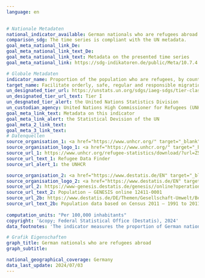 ```yaml
---
language: en
    

# Nationale Metadaten    
national_indicator_available: German nationals who are refugees abroad    
comparison_sdg: The time series is compliant with the UN metadata.    
goal_meta_national_link_De: 
goal_meta_national_link_text_De: 
goal_meta_national_link_text: Metadata on the presented time series
goal_meta_national_link: https://sdg-indikatoren.de/public/Meta/10.7.4.pdf    

# Globale Metadaten    
indicator_name: Proportion of the population who are refugees, by country of origin    
target_name: Facilitate orderly, safe, regular and responsible migration and mobility of people, including through the implementation of planned and well-managed migration policies    
un_designated_tier_url: https://unstats.un.org/sdgs/iaeg-sdgs/tier-classification/    
un_designated_tier_url_text: Tier I    
un_desgnated_tier_alert: the United Nations Statistics Division    
un_custodian_agency: United Nations High Commissioner for Refugees (UNHCR)    
goal_meta_link_text: Metadata on this indicator    
goal_meta_link_alert: the Statistical Devision of the UN    
goal_meta_2_link_text:     
goal_meta_3_link_text:         
# Datenquellen
source_organisation_1: <a href="https://www.unhcr.org/" target="_blank" onclick="return confirm_alert('the UNHCR','En');" title="Click here to go to the website of the organisation United Nations High Commissioner for Refugees (UNHCR)."> United Nations High Commissioner for Refugees (UNHCR) </a>
source_organisation_logo_1: <a href="https://www.unhcr.org/" target="_blank" onclick="return confirm_alert('the UNHCR','En');"><img src="https://sdg-indikatoren.de/public/OrgImgEn/unhcr.png" alt="Logo unhcr" style="height:60px; width:148px"/></a>
source_url_1: https://www.unhcr.org/refugee-statistics/download/?url=Z5qp0j
source_url_text_1: Refugee Data Finder
source_url_alert_1: the UNHCR

source_organisation_2: <a href="https://www.destatis.de/EN" target="_blank" title="Click here to go to the website of the organisation Federal Statistical Office (Destatis)."> Federal Statistical Office (Destatis) </a>
source_organisation_logo_2: <a href="https://www.destatis.de/EN" target="_blank"><img src="https://sdg-indikatoren.de/public/OrgImgEn/destatis.png" alt="Logo destatis" style="height:60px; width:148px"/></a>
source_url_2: https://www-genesis.destatis.de/genesis//online?operation=table&code=12411-0001&bypass=true&language=en
source_url_text_2: Population – GENESIS online 12411-0001
source_url_2b: https://www.destatis.de/DE/Themen/Gesellschaft-Umwelt/Bevoelkerung/Bevoelkerungsstand/_inhalt.html#sprg233540
source_url_text_2b: Population data based on Census 2011 – 1991 to 2011 (only available in German)
    
computation_units: "Per 100,000 inhabitants"    
copyright: '&copy; Federal Statistical Office (Destatis), 2024'    
data_footnotes: 'The indicator measures the proportion of German nationals who are refugees abroad per 100,000 inhabitants of Germany rather than the number of refugees living in Germany.<br>• For 2010, the population was calculated backwards using the 2011 census and migration, birth and death statistics.<br>• Refugee: A person who is outside the country of his or her nationality or permanent residence and who, owing to his or her race, religion, nationality, membership of a particular social group or political opinion, has a well-founded fear of being persecuted and is unable to avail himself or herself of the protection of that country or to return there owing to that fear of persecution (Article 1 of the Geneva Convention).'    

# Grafik Eigenschaften    
graph_title: German nationals who are refugees abroad
graph_subtitle:     

national_geographical_coverage: Germany    
data_last_update: 2024/07/03    
---
```


<span></span>